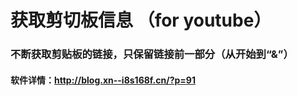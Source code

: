 # 获取剪切板信息 （for youtube）
### 不断获取剪贴板的链接，只保留链接前一部分（从开始到“&”）
#### 软件详情：http://blog.xn--i8s168f.cn/?p=91